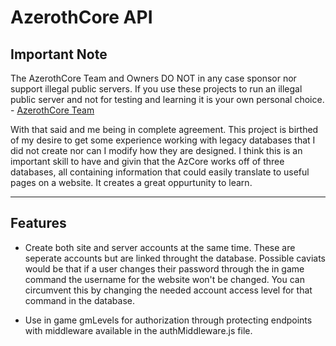 # AzerothCore API

## Important Note

The AzerothCore Team and Owners DO NOT in any case sponsor nor support illegal public servers. If you use these projects to run an illegal public server and not for testing and learning it is your own personal choice. - [AzerothCore Team](https://www.azerothcore.org/wiki/home)

With that said and me being in complete agreement. This project is birthed of my desire to get some experience working with legacy databases that I did not create nor can I modify how they are designed. I think this is an important skill to have and givin that the AzCore works off of three databases, all containing information that could easily translate to useful pages on a website. It creates a great oppurtunity to learn.

___

## Features
- Create both site and server accounts at the same time. These are seperate accounts but are linked throught the database. Possible caviats would be that if a user changes their password through the in game command the username for the website won't be changed. You can circumvent this by changing the needed account access level for that command in the database.

- Use in game gmLevels for authorization through protecting endpoints with middleware available in the authMiddleware.js file.





















